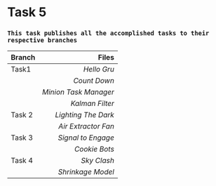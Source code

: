 # **Task 5**
### `This task publishes all the accomplished tasks to their respective branches`

| Branch    |     Files              |
|  :---     |      ---:              |
|  Task1    |   *Hello Gru*          |
|           |   *Count Down*         |
|           |   *Minion Task Manager*|
|           |   *Kalman Filter*      |
|  Task 2   |   *Lighting The Dark*  |
|           |   *Air Extractor Fan*  |
|  Task 3   |   *Signal to Engage*   |
|           |   *Cookie Bots*        |
|  Task 4   |   *Sky Clash*          |
|           |   *Shrinkage Model*    |